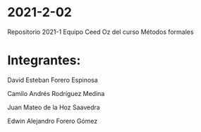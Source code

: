 # 2021-2-02
Repositorio 2021-1 Equipo Ceed Oz del curso Métodos formales

# Integrantes:

David Esteban Forero Espinosa

Camilo Andrés Rodríguez Medina

Juan Mateo de la Hoz Saavedra

Edwin Alejandro Forero Gómez
